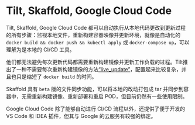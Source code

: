 # Tilt, Skaffold, Google Cloud Code

Tilt, Skaffold, Google Cloud Code 都可以自动执行从本地代码更改到更新过程的所有步骤：监视本地文件，重新构建容器映像并更新环境，就像是自动化的 `docker build && docker push && kubectl apply` 或 `docker-compose up`，可以理解为是本地的 CI/CD 工具。

他们都无法避免每次更新代码都需要重新构建镜像并更新工作负载的过程。Tilt推出了一种不需要每次重新构建镜像的方法[“live_update”](https://docs.tilt.dev/live_update_tutorial.html)，配置起来比较复杂，并且也只是缩短了 `docker build` 的时间。

Skaffold 具有 `beta` 版的文件同步功能，可以将本地的改动打包成 tar 并同步到容器中，无需重新构建镜像、重新部署和重启 POD，但目前仍然有一些使用限制。

Google Cloud Code 除了能够自动进行 CI/CD 流程以外，还提供了便于开发的 VS Code 和 IDEA 插件，但其与 Google 的云服务有较强的绑定。